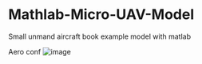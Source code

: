 # Mathlab-Micro-UAV-Model
Small unmand aircraft book example model with matlab


Aero conf
![image](https://github.com/user-attachments/assets/7703af0f-49b0-4442-abdd-bd588701a76c)

